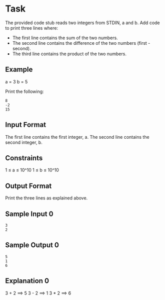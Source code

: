# Task
The provided code stub reads two integers from STDIN, a and b. Add code to print three lines where:

- The first line contains the sum of the two numbers.
- The second line contains the difference of the two numbers (first - second).
- The third line contains the product of the two numbers.

## Example
a = 3
b = 5

Print the following:
```
8
-2
15
```

## Input Format

The first line contains the first integer, a.
The second line contains the second integer, b.

## Constraints
1 ≤ a ≤ 10^10
1 ≤ b ≤ 10^10

## Output Format
Print the three lines as explained above.

## Sample Input 0
```
3
2
```

## Sample Output 0
```
5
1
6
```

## Explanation 0
3 + 2 ==> 5
3 - 2 ==> 1
3 * 2 ==> 6




